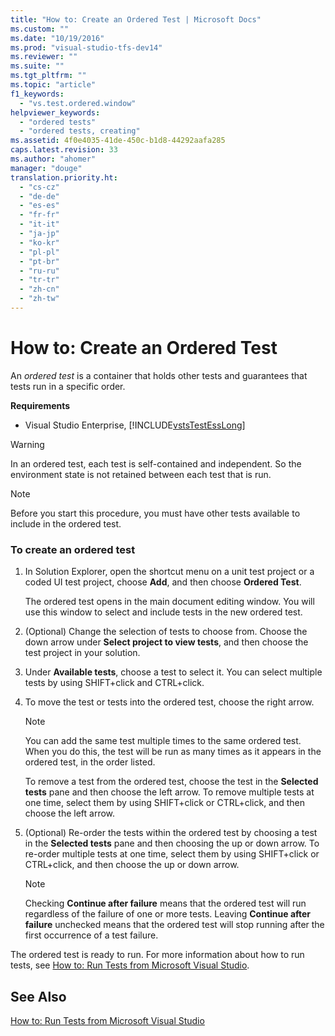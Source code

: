 ```yaml
---
title: "How to: Create an Ordered Test | Microsoft Docs"
ms.custom: ""
ms.date: "10/19/2016"
ms.prod: "visual-studio-tfs-dev14"
ms.reviewer: ""
ms.suite: ""
ms.tgt_pltfrm: ""
ms.topic: "article"
f1_keywords: 
  - "vs.test.ordered.window"
helpviewer_keywords: 
  - "ordered tests"
  - "ordered tests, creating"
ms.assetid: 4f0e4035-41de-450c-b1d8-44292aafa285
caps.latest.revision: 33
ms.author: "ahomer"
manager: "douge"
translation.priority.ht: 
  - "cs-cz"
  - "de-de"
  - "es-es"
  - "fr-fr"
  - "it-it"
  - "ja-jp"
  - "ko-kr"
  - "pl-pl"
  - "pt-br"
  - "ru-ru"
  - "tr-tr"
  - "zh-cn"
  - "zh-tw"
---
```

# How to: Create an Ordered Test
An *ordered test* is a container that holds other tests and guarantees that tests run in a specific order.  
  
 **Requirements**  
  
-   Visual Studio Enterprise, [!INCLUDE[vstsTestEssLong](../test/includes/vststestesslong_md.md)]  
  
> [!WARNING]
>  In an ordered test, each test is self-contained and independent. So the environment state is not retained between each test that is run.  
  
> [!NOTE]
>  Before you start this procedure, you must have other tests available to include in the ordered test.  
  
### To create an ordered test  
  
1.  In Solution Explorer, open the shortcut menu on a unit test project or a coded UI test project, choose **Add**, and then choose **Ordered Test**.  
  
     The ordered test opens in the main document editing window. You will use this window to select and include tests in the new ordered test.  
  
2.  (Optional) Change the selection of tests to choose from. Choose the down arrow under **Select project to view tests**, and then choose the test project in your solution.  
  
3.  Under **Available tests**, choose a test to select it. You can select multiple tests by using SHIFT+click and CTRL+click.  
  
4.  To move the test or tests into the ordered test, choose the right arrow.  
  
    > [!NOTE]
    >  You can add the same test multiple times to the same ordered test. When you do this, the test will be run as many times as it appears in the ordered test, in the order listed.  
  
     To remove a test from the ordered test, choose the test in the **Selected tests** pane and then choose the left arrow. To remove multiple tests at one time, select them by using SHIFT+click or CTRL+click, and then choose the left arrow.  
  
5.  (Optional) Re-order the tests within the ordered test by choosing a test in the **Selected tests** pane and then choosing the up or down arrow. To re-order multiple tests at one time, select them by using SHIFT+click or CTRL+click, and then choose the up or down arrow.  
  
    > [!NOTE]
    >  Checking **Continue after failure** means that the ordered test will run regardless of the failure of one or more tests. Leaving **Continue after failure** unchecked means that the ordered test will stop running after the first occurrence of a test failure.  
  
 The ordered test is ready to run. For more information about how to run tests, see [How to: Run Tests from Microsoft Visual Studio](../test/how-to--run-tests-from-microsoft-visual-studio.md).  
  
## See Also  
 [How to: Run Tests from Microsoft Visual Studio](../test/how-to--run-tests-from-microsoft-visual-studio.md)